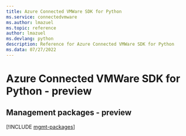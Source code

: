 ```yaml
---
title: Azure Connected VMWare SDK for Python
ms.service: connectedvmware
ms.author: lmazuel
ms.topic: reference
author: lmazuel
ms.devlang: python
description: Reference for Azure Connected VMWare SDK for Python
ms.data: 07/27/2022
---
```

# Azure Connected VMWare SDK for Python - preview

## Management packages - preview
[!INCLUDE [mgmt-packages](connected-vmware-mgmt-index.md)]
